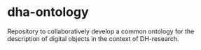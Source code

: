 # dha-ontology

Repository to collaboratively develop a common ontology for the description of digital objects in the context of DH-research.

